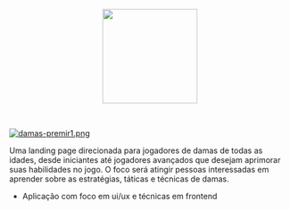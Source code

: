 
<p align="center">
<img src="https://i.postimg.cc/7h4rf4VX/damas-premeir-logo.png" width="170" height="" align="center"></img>
<p>
<br>

[![damas-premir1.png](https://i.postimg.cc/hPc9smwt/damas-premir1.png)](https://postimg.cc/kDY6X2q0)

Uma landing page direcionada para jogadores de damas de todas as idades, desde iniciantes até jogadores avançados que desejam aprimorar suas habilidades no jogo. O foco será atingir pessoas interessadas em aprender sobre as estratégias, táticas e técnicas de damas.

- Aplicação com foco em ui/ux e técnicas em frontend
